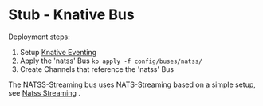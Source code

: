 # Stub - Knative Bus

Deployment steps:
1. Setup [Knative Eventing](../../../DEVELOPMENT.md)
1. Apply the 'natss' Bus `ko apply -f config/buses/natss/`
1. Create Channels that reference the 'natss' Bus

The NATSS-Streaming bus uses NATS-Streaming based on a simple setup, see [Natss Streaming](./100-natss.yaml) .

